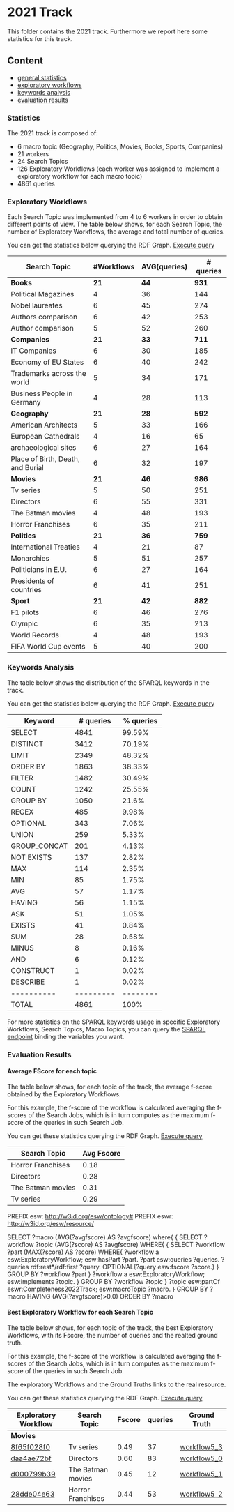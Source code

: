 # 2021 Track

This folder contains the 2021 track.
Furthermore we report here some statistics for this track.

## Content

- [general statistics](#statistics)
- [exploratory workflows](#exploratory-workflows)
- [keywords analysis](#keywords-analysis)
- [evaluation results](#evaluation-results)

### Statistics

The 2021 track is composed of:
- 6 macro topic (Geography, Politics, Movies, Books, Sports, Companies)
- 21 workers
- 24 Search Topics
- 126 Exploratory Workflows (each worker was assigned to implement a exploratory workflow for each macro topic)
- 4861 queries

### Exploratory Workflows

Each Search Topic was implemented from 4 to 6 workers in order to obtain different points of view. The table below shows, for each Search Topic, the number of Exploratory Workflows, the average and total number of queries.

You can get the statistics below querying the RDF Graph. [Execute query](http://grace.dei.unipd.it/sparql/?default-graph-uri=&query=PREFIX+esw%3A+%3Chttp%3A%2F%2Fw3id.org%2Fesw%2Fontology%23%3E%0D%0APREFIX+eswr%3A+%3Chttp%3A%2F%2Fw3id.org%2Fesw%2Fresource%2F%3E%0D%0A%0D%0ASELECT+%3FtopicLabel+%28COUNT%28DISTINCT+%3Fworkflow%29+AS+%3Fworkflows%29+%28SUM%28%3FnumQueries%29%2FCOUNT%28DISTINCT+%3Fworkflow%29+AS+%3FavgQueries%29+%28SUM%28%3FnumQueries%29+AS+%3FtotQueries%29+where%7B%0D%0A++++%3Fworkflow+esw%3Aimplements+%3Ftopic%3B%0D%0A++++%09esw%3AhasPart+%3Fpart.%0D%0A+++%09%3Fpart+esw%3AnumberOfQueries+%3FnumQueries.%0D%0A++++%3Ftopic+esw%3ApartOf+eswr%3AInformative2021Track%3B%0D%0A+++++++++++rdfs%3Alabel+%3FtopicLabel.%0D%0A%7D%0D%0AGROUP+BY+%3Ftopic+%3FtopicLabel%0D%0AORDER+BY+%3FtopicLabel&format=text%2Fhtml&timeout=0&signal_void=on)

| Search Topic | #Workflows | AVG(queries)  | # queries|
| -------------| -----------| -----------| -----------|
| **Books** | **21** | **44** |**931**|
| Political Magazines 	| 4	| 36	| 144 |
| Nobel laureates 	| 6	| 45	| 274 |
| Authors comparison 	| 6	| 42	| 253 |
| Author comparison 	| 5	| 52	| 260 |
| **Companies** | **21** | **33** | **711**|
| IT Companies 	| 6	| 30	| 185 |
| Economy of EU States	| 6	| 40	| 242 |
| Trademarks across the world	| 5	| 34	| 171 |
| Business People in Germany	| 4	| 28	| 113 |
| **Geography** | **21** | **28** | **592**|
| American Architects	| 5	| 33	| 166 |
| European Cathedrals	| 4	| 16	| 65 |
| archaeological sites	| 6	| 27	| 164 |
| Place of Birth, Death, and Burial	| 6	| 32	| 197 |
| **Movies** | **21** | **46** | **986**|
| Tv series 	| 5	| 50	| 251 |
| Directors 	| 6	| 55	| 331 |
| The Batman movies 	| 4	| 48	| 193 |
| Horror Franchises 	| 6	| 35	| 211 |
| **Politics** | **21** | **36** | **759**|
| International Treaties	| 4	| 21	| 87 |
| Monarchies	| 5	| 51	| 257 |
| Politicians in E.U.	| 6	| 27	| 164 |
| Presidents of countries	| 6	| 41	| 251 |
| **Sport** | **21** | **42** | **882**|
| F1 pilots 	| 6	| 46	| 276 |
| Olympic 	| 6	| 35	| 213 |
| World Records 	| 4	| 48	| 193 |
| FIFA World Cup events 	| 5	| 40	| 200 |

### Keywords Analysis

The table below shows the distribution of the SPARQL keywords in the track.

You can get the statistics below querying the RDF Graph. [Execute query](http://grace.dei.unipd.it/sparql/?default-graph-uri=&query=PREFIX+esw%3A+%3Chttp%3A%2F%2Fw3id.org%2Fesw%2Fontology%23%3E%0D%0APREFIX+rdf%3A+%3Chttp%3A%2F%2Fwww.w3.org%2F1999%2F02%2F22-rdf-syntax-ns%23%3E%0D%0APREFIX+lsqv%3A+%3Chttp%3A%2F%2Flsq.aksw.org%2Fvocab%23%3E%0D%0APREFIX+eswr%3A+%3Chttp%3A%2F%2Fw3id.org%2Fesw%2Fresource%2F%3E%0D%0A%0D%0ASELECT+%3Fkeyword+%28COUNT%28*%29+AS+%3Ffrequency%29+%28%28COUNT%28*%29%2Fxsd%3Afloat%28%3FtotQuery%29*100.0+AS+%3Fpercentage%29%29+where%7B%0D%0A++++%7B%0D%0A++++++++SELECT+%28+COUNT%28%3Fquery%29+AS+%3FtotQuery%29%7B%0D%0A++++++++++++%3Ftopic+esw%3ApartOf+eswr%3AInformative2021Track.%0D%0A++++++++++++%3Fwork+esw%3Aimplements+%3Ftopic%3B%0D%0A++++++++++++++++esw%3AhasPart+%3Fjob.%0D%0A++++++++++++%3Fjob+esw%3Aqueries+%3Fqueries.%0D%0A++++++++++++%3Fqueries+rdf%3Arest*%2Frdf%3Afirst++%3Fquery.%0D%0A++++++++%7D%0D%0A++++%7D%0D%0A++++%3Ftopic+esw%3ApartOf+eswr%3AInformative2021Track.%0D%0A++++%3Fwork+esw%3Aimplements+%3Ftopic%3B%0D%0A++++++++++esw%3AhasPart+%3Fjob.%0D%0A++++%3Fjob+esw%3Aqueries+%3Fqueries.%0D%0A++++%3Fqueries+rdf%3Arest*%2Frdf%3Afirst++%3Fquery.%0D%0A++++%3Fquery+lsqv%3AusesFeature+%3Fkeyword.%0D%0A%7D%0D%0AGROUP+BY+%3Fkeyword+%3FtotQuery%0D%0AORDER+BY+DESC+%28%3Ffrequency%29&format=text%2Fhtml&timeout=0&signal_void=on)

| Keyword   | # queries | % queries |
| ----------| --------- | -------- | 
| SELECT	| 4841	| 99.59% |
| DISTINCT	| 3412	| 70.19% |
| LIMIT	    | 2349	| 48.32% |
| ORDER BY	| 1863	| 38.33% |
| FILTER	| 1482	| 30.49% |
| COUNT	    | 1242	| 25.55% |
| GROUP BY	| 1050	| 21.6% |
| REGEX	    | 485	| 9.98% |
| OPTIONAL	| 343	| 7.06% |
| UNION	    | 259	| 5.33% |
| GROUP_CONCAT	| 201	| 4.13% |
| NOT EXISTS	| 137	| 2.82% |
| MAX	    | 114	| 2.35% |
| MIN	    | 85	| 1.75% |
| AVG	    | 57	| 1.17% |
| HAVING	| 56	| 1.15% |
| ASK	    | 51	| 1.05% |
| EXISTS	| 41	| 0.84% |
| SUM	    | 28	| 0.58% |
| MINUS	    | 8	| 0.16% |
| AND	    | 6	| 0.12% |
| CONSTRUCT	| 1	| 0.02% |
| DESCRIBE	| 1	| 0.02% |
| ----------| --------- | -------- | 
| TOTAL     | 4861  | 100%  | 

For more statistics on the SPARQL keywords usage in specific Exploratory Workflows, Search Topics, Macro Topics, you can query the [SPARQL endpoint](http://w3id.org/esw/sparql) binding the variables you want.



### Evaluation Results

#### Average FScore for each topic

The table below shows, for each topic of the track, the average f-score obtained by the Exploratory Workflows.

For this example, the f-score of the workflow is calculated averaging the f-scores of the Search Jobs, which is in turn computes as the maximum f-score of the queries in such Search Job.

You can get these statistics querying the RDF Graph. [Execute query](http://grace.dei.unipd.it/sparql/?default-graph-uri=&query=PREFIX+esw%3A+%3Chttp%3A%2F%2Fw3id.org%2Fesw%2Fontology%23%3E%0D%0APREFIX+eswr%3A+%3Chttp%3A%2F%2Fw3id.org%2Fesw%2Fresource%2F%3E%0D%0A%0D%0ASELECT+%3FtopicLabel+%28AVG%28%3Favgfscore%29+AS+%3Favgfscore%29+where%7B%0D%0A++++%7B%0D%0A++++++++SELECT+%3Fworkflow+%3Ftopic+%28AVG%28%3Fscore%29+AS+%3Favgfscore%29+WHERE%7B%0D%0A++++++++++++%7B%0D%0A++++++++++++++++SELECT+%3Fworkflow+%3Fpart+%28MAX%28%3Fscore%29+AS+%3Fscore%29+WHERE%7B%0D%0A++++++++++++++++++++%3Fworkflow+a+esw%3AExploratoryWorkflow%3B%0D%0A++++++++++++++++++++++++esw%3AhasPart+%3Fpart.%0D%0A++++++++++++++++++++%3Fpart+esw%3Aqueries+%3Fqueries.%0D%0A++++++++++++++++++++%3Fqueries+rdf%3Arest*%2Frdf%3Afirst+%3Fquery.%0D%0A++++++++++++++++++++OPTIONAL%7B%3Fquery+esw%3Afscore+%3Fscore.%7D%0D%0A++++++++++++++++%7D%0D%0A++++++++++++++++GROUP+BY+%3Fworkflow+%3Fpart%0D%0A++++++++++++%7D%0D%0A++++++++++++%3Fworkflow+a+esw%3AExploratoryWorkflow%3B%0D%0A++++++++++++++++esw%3Aimplements+%3Ftopic.%0D%0A++++++++%7D%0D%0A++++++++GROUP+BY+%3Fworkflow+%3Ftopic%0D%0A++++%7D%0D%0A++++%3Ftopic+esw%3ApartOf+eswr%3AInformative2021Track%3B%0D%0A++++++++rdfs%3Alabel+%3FtopicLabel.%0D%0A%7D%0D%0AGROUP+BY+%3FtopicLabel%0D%0AHAVING+%28AVG%28%3Favgfscore%29%3E0.0%29&format=text%2Fhtml&timeout=0&signal_void=on)

| Search Topic          | Avg Fscore | 
| --------------------- | --------- |
| Horror Franchises 	| 0.18 |
| Directors 	        | 0.28 |
| The Batman movies 	| 0.31 |
| Tv series 	        | 0.29 |

PREFIX esw: <http://w3id.org/esw/ontology#>
PREFIX eswr: <http://w3id.org/esw/resource/>

SELECT ?macro (AVG(?avgfscore) AS ?avgfscore) where{
    {
        SELECT ?workflow ?topic (AVG(?score) AS ?avgfscore) WHERE{
            {
                SELECT ?workflow ?part (MAX(?score) AS ?score) WHERE{
                    ?workflow a esw:ExploratoryWorkflow;
                        esw:hasPart ?part.
                    ?part esw:queries ?queries.
                    ?queries rdf:rest*/rdf:first ?query.
                    OPTIONAL{?query esw:fscore ?score.}
                }
                GROUP BY ?workflow ?part
            }
            ?workflow a esw:ExploratoryWorkflow;
                esw:implements ?topic.
        }
        GROUP BY ?workflow ?topic
    }
    ?topic esw:partOf eswr:Completeness2022Track;
        esw:macroTopic ?macro.
}
GROUP BY ?macro
HAVING (AVG(?avgfscore)>0.0)
ORDER BY ?macro

#### Best Exploratory Workflow for each Search Topic

The table below shows, for each topic of the track, the best Exploratory Workflows, with its Fscore, the number of queries and the realted ground truth.

For this example, the f-score of the workflow is calculated averaging the f-scores of the Search Jobs, which is in turn computes as the maximum f-score of the queries in such Search Job.

The exploratory Workflows and the Ground Truths links to the real resource.

You can get these statistics querying the RDF Graph. [Execute query](http://grace.dei.unipd.it/sparql/?default-graph-uri=&query=%0D%0APREFIX+esw%3A+%3Chttp%3A%2F%2Fw3id.org%2Fesw%2Fontology%23%3E%0D%0APREFIX+eswr%3A+%3Chttp%3A%2F%2Fw3id.org%2Fesw%2Fresource%2F%3E%0D%0A%0D%0ASELECT+%3Fworkflow+%3FtopicLabel+%3FavgFscore+%3FnumQueries+%3FgroundTruth+WHERE%7B%0D%0A++++%0D%0A++++%7B%0D%0A++++++++SELECT+%3Ftopic+%3Fmacro+%28MAX%28%3Ffscore%29+AS+%3Fmax_score%29+WHERE%0D%0A++++++++%7B%0D%0A++++++++++++%7B%0D%0A++++++++++++++++SELECT+%3Fwork+%28AVG%28%3Fscore%29+AS+%3Ffscore%29+WHERE%7B%0D%0A++++++++++++++++++++%7B%0D%0A++++++++++++++++++++++++SELECT+%3Fwork+%3Fpart+%28MAX%28%3Fscore%29+AS+%3Fscore%29+WHERE%7B%0D%0A++++++++++++++++++++++++++++%3Fwork+a+esw%3AExploratoryWorkflow%3B%0D%0A++++++++++++++++++++++++++++++++esw%3AhasPart+%3Fpart.%0D%0A++++++++++++++++++++++++++++%3Fpart+esw%3Aqueries+%3Fqueries.%0D%0A++++++++++++++++++++++++++++%3Fqueries+rdf%3Arest*%2Frdf%3Afirst+%3Fquery.%0D%0A++++++++++++++++++++++++++++OPTIONAL%7B+%3Fquery+esw%3Afscore+%3Fscore.+%7D%0D%0A++++++++++++++++++++++++%7D%0D%0A++++++++++++++++++++++++GROUP+BY+%3Fwork+%3Fpart%0D%0A++++++++++++++++++++%7D%0D%0A++++++++++++++++++++%3Fwork+a+esw%3AExploratoryWorkflow%3B%0D%0A++++++++++++++++++++++++++esw%3AhasPart+%3Fpart.%0D%0A++++++++++++++++%7D%0D%0A++++++++++++++++GROUP+BY+%3Fwork+%0D%0A++++++++++++%7D%0D%0A++++++++++++FILTER%28%3Ffscore+%3E+0.0%29.%0D%0A++++++++++++%3Fwork+esw%3Aimplements+%3Ftopic.%0D%0A++++++++++++%3Ftopic+esw%3Adescription+%3Fmacro.%0D%0A++++++++%7D%0D%0A++++++++GROUP+BY+%3Ftopic+%3Fmacro%0D%0A%0D%0A++++++++%7D%0D%0A++++%0D%0A++++%7B%0D%0A++++++++SELECT+%3Fworkflow+%3Ft+%28AVG%28%3Fscore%29+AS+%3FavgFscore%29+%28SUM%28%3FnumQueries%29+AS+%3FnumQueries%29+WHERE%7B%0D%0A++++++++++++%7B%0D%0A++++++++++++++++SELECT+%3Fworkflow+%3Fpart+%28MAX%28%3Fscore%29+AS+%3Fscore%29+WHERE%7B%0D%0A++++++++++++++++++++%3Fworkflow+a+esw%3AExploratoryWorkflow%3B%0D%0A++++++++++++++++++++++++esw%3AhasPart+%3Fpart.%0D%0A++++++++++++++++++++%3Fpart+esw%3Aqueries+%3Fqueries.%0D%0A++++++++++++++++++++%3Fqueries+rdf%3Arest*%2Frdf%3Afirst+%3Fquery.%0D%0A++++++++++++++++++++OPTIONAL%7B%3Fquery+esw%3Afscore+%3Fscore.%7D%0D%0A++++++++++++++++%7D%0D%0A++++++++++++++++GROUP+BY+%3Fworkflow+%3Fpart%0D%0A++++++++++++%7D%0D%0A++++++++++++%3Fworkflow+a+esw%3AExploratoryWorkflow%3B%0D%0A++++++++++++++++esw%3Aimplements+%3Ft%3B%0D%0A++++++++++++++++esw%3AhasPart+%3Fpart.%0D%0A++++++++++++%3Fpart+esw%3AnumberOfQueries+%3FnumQueries.%0D%0A++++++++%7D%0D%0A++++++++GROUP+BY+%3Fworkflow+%3Ft%0D%0A++++%7D%0D%0A++++FILTER%28%3FavgFscore+%3D+%3Fmax_score%29.%0D%0A++++FILTER%28%3Ft+%3D+%3Ftopic%29.%0D%0A++++%3Ft+esw%3AhasGroundTruth+%3FgroundTruth%3B%0D%0A++++++++esw%3ApartOf+eswr%3AInformative2021Track%3B%0D%0A++++++++rdfs%3Alabel+%3FtopicLabel.%0D%0A%7D%0D%0AORDER+BY+%3FtopicLabel&format=text%2Fhtml&timeout=0&signal_void=on)

| Exploratory Workflow|Search Topic | Fscore | queries | Ground Truth |
| ---------- | ---------- | --------- | -------- |  -------- | 
| **Movies** ||||
| [8f65f028f0](http://w3id.org/esw/resource/8f65f028f0) | Tv series             | 0.49 | 37 | [workflow5_3](http://w3id.org/esw/resource/workflow5_3) |
| [daa4ae72bf](http://w3id.org/esw/resource/daa4ae72bf) | Directors             | 0.60 | 83 | [workflow5_0](http://w3id.org/esw/resource/workflow5_0) |
| [d000799b39](http://w3id.org/esw/resource/d000799b39) | The Batman movies     | 0.45 | 12 | [workflow5_1](http://w3id.org/esw/resource/workflow5_1) |
| [28dde04e63](http://w3id.org/esw/resource/28dde04e63) | Horror Franchises     | 0.44 | 53 | [workflow5_2](http://w3id.org/esw/resource/workflow5_2) |